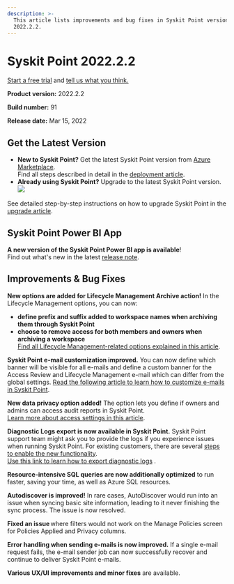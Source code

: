 ```yaml
---
description: >-
  This article lists improvements and bug fixes in Syskit Point version
  2022.2.2.
---
```


# Syskit Point 2022.2.2

[Start a free trial](https://www.syskit.com/products/point/free-trial/) and [tell us what you think.](https://www.syskit.com/company/contact-us/)

**Product version:** 2022.2.2

**Build number:** 91

**Release date:** Mar 15, 2022

## Get the Latest Version

* **New to Syskit Point?** Get the latest Syskit Point version from [Azure Marketplace](https://azuremarketplace.microsoft.com/en-us/marketplace/apps/syskitltd.syskit\_point).\
  Find all steps described in detail in the [deployment article](../../../set-up-point-data-center/deployment/deploy-syskit-point.md).
* **Already using Syskit Point?** Upgrade to the latest Syskit Point version.\
  [![](https://aka.ms/deploytoazurebutton)](https://portal.azure.com/#create/Microsoft.Template/uri/https%3A%2F%2Fsyskitassetsstorage.blob.core.windows.net%2Fpoint%2FARMTemplates%2FPointUpdateDeploy%2FPointUpdateTemplate.json)

See detailed step-by-step instructions on how to upgrade Syskit Point in the [upgrade article](../../../set-up-point-data-center/deployment/upgrade-syskit-point.md).

## Syskit Point Power BI App

**A new version of the Syskit Point Power BI app is available**!\
Find out what's new in the latest [release note](../../../power-bi-app/releases/power-bi-app-21-release-note.md).

## Improvements & Bug Fixes

**New options are added for Lifecycle Management Archive action!** In the Lifecycle Management options, you can now:

* **define prefix and suffix added to workspace names when archiving them through Syskit Point**
* **choose to remove access for both members and owners when archiving a workspace**\
  [Find all Lifecycle Management-related options explained in this article](../../../governance-and-automation/lifecycle-management/enable-lifecycle-management.md).

**Syskit Point e-mail customization improved.** You can now define which banner will be visible for all e-mails and define a custom banner for the Access Review and Lifecycle Management e-mail which can differ from the global settings. [Read the following article to learn how to customize e-mails in Syskit Point](../../../configuration/customize-emails.md).

**New data privacy option added!** The option lets you define if owners and admins can access audit reports in Syskit Point.\
[Learn more about access settings in this article](../../../configuration/enable-role-based-access.md).

**Diagnostic Logs export is now available in Syskit Point.** Syskit Point support team might ask you to provide the logs if you experience issues when running Syskit Point. For existing customers, there are several [steps to enable the new functionality](../../../troubleshooting/setup-diagnostic-logs-export.md).\
[Use this link to learn how to export diagnostic logs](../../../troubleshooting/export-diagnostic-logs.md) .

**Resource-intensive SQL queries are now additionally optimized** to run faster, saving your time, as well as Azure SQL resources.

**Autodiscover is improved!** In rare cases, AutoDiscover would run into an issue when syncing basic site information, leading to it never finishing the sync process. The issue is now resolved.

**Fixed an issue** where filters would not work on the Manage Policies screen for Policies Applied and Privacy columns. 

**Error handling when sending e-mails is now improved.** If a single e-mail request fails, the e-mail sender job can now successfully recover and continue to deliver Syskit Point e-mails.

**Various UX/UI improvements and minor fixes** are available. 
